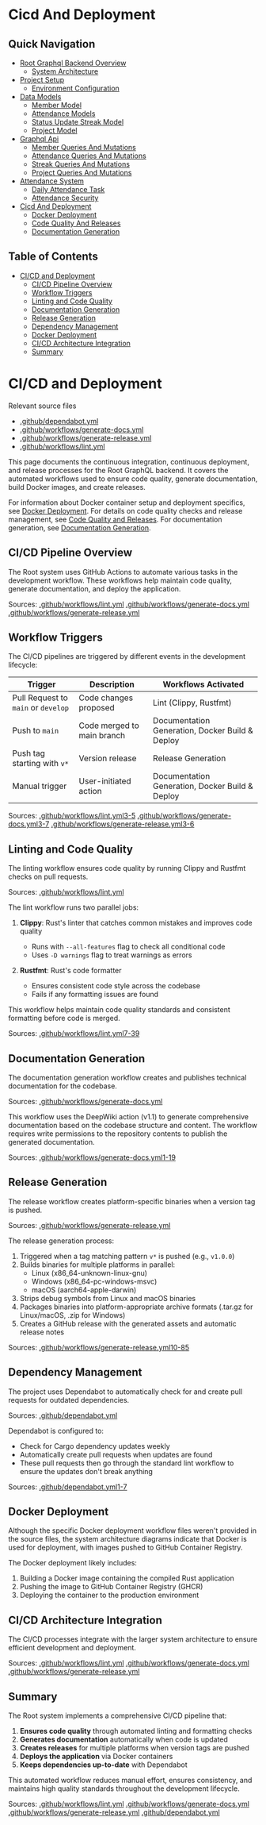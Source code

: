 # Cicd And Deployment

## Quick Navigation

- [Root Graphql Backend Overview](1-root-graphql-backend-overview.md)
  - [System Architecture](1.1-system-architecture.md)
- [Project Setup](2-project-setup.md)
  - [Environment Configuration](2.1-environment-configuration.md)
- [Data Models](3-data-models.md)
  - [Member Model](3.1-member-model.md)
  - [Attendance Models](3.2-attendance-models.md)
  - [Status Update Streak Model](3.3-status-update-streak-model.md)
  - [Project Model](3.4-project-model.md)
- [Graphql Api](4-graphql-api.md)
  - [Member Queries And Mutations](4.1-member-queries-and-mutations.md)
  - [Attendance Queries And Mutations](4.2-attendance-queries-and-mutations.md)
  - [Streak Queries And Mutations](4.3-streak-queries-and-mutations.md)
  - [Project Queries And Mutations](4.4-project-queries-and-mutations.md)
- [Attendance System](5-attendance-system.md)
  - [Daily Attendance Task](5.1-daily-attendance-task.md)
  - [Attendance Security](5.2-attendance-security.md)
- [Cicd And Deployment](6-cicd-and-deployment.md)
  - [Docker Deployment](6.1-docker-deployment.md)
  - [Code Quality And Releases](6.2-code-quality-and-releases.md)
  - [Documentation Generation](6.3-documentation-generation.md)

## Table of Contents

- [CI/CD and Deployment](#cicd-and-deployment)
  - [CI/CD Pipeline Overview](#cicd-pipeline-overview)
  - [Workflow Triggers](#workflow-triggers)
  - [Linting and Code Quality](#linting-and-code-quality)
  - [Documentation Generation](#documentation-generation)
  - [Release Generation](#release-generation)
  - [Dependency Management](#dependency-management)
  - [Docker Deployment](#docker-deployment)
  - [CI/CD Architecture Integration](#cicd-architecture-integration)
  - [Summary](#summary)

# CI/CD and Deployment

Relevant source files

* [.github/dependabot.yml](https://github.com/nitronium-ops/root/blob/f2ed7e90/.github/dependabot.yml)
* [.github/workflows/generate-docs.yml](https://github.com/nitronium-ops/root/blob/f2ed7e90/.github/workflows/generate-docs.yml)
* [.github/workflows/generate-release.yml](https://github.com/nitronium-ops/root/blob/f2ed7e90/.github/workflows/generate-release.yml)
* [.github/workflows/lint.yml](https://github.com/nitronium-ops/root/blob/f2ed7e90/.github/workflows/lint.yml)

This page documents the continuous integration, continuous deployment, and release processes for the Root GraphQL backend. It covers the automated workflows used to ensure code quality, generate documentation, build Docker images, and create releases.

For information about Docker container setup and deployment specifics, see [Docker Deployment](/nitronium-ops/root/6.1-docker-deployment). For details on code quality checks and release management, see [Code Quality and Releases](/nitronium-ops/root/6.2-code-quality-and-releases). For documentation generation, see [Documentation Generation](/nitronium-ops/root/6.3-documentation-generation).

## CI/CD Pipeline Overview

The Root system uses GitHub Actions to automate various tasks in the development workflow. These workflows help maintain code quality, generate documentation, and deploy the application.

Sources: [.github/workflows/lint.yml](https://github.com/nitronium-ops/root/blob/f2ed7e90/.github/workflows/lint.yml) [.github/workflows/generate-docs.yml](https://github.com/nitronium-ops/root/blob/f2ed7e90/.github/workflows/generate-docs.yml) [.github/workflows/generate-release.yml](https://github.com/nitronium-ops/root/blob/f2ed7e90/.github/workflows/generate-release.yml)

## Workflow Triggers

The CI/CD pipelines are triggered by different events in the development lifecycle:

| Trigger | Description | Workflows Activated |
| --- | --- | --- |
| Pull Request to `main` or `develop` | Code changes proposed | Lint (Clippy, Rustfmt) |
| Push to `main` | Code merged to main branch | Documentation Generation, Docker Build & Deploy |
| Push tag starting with `v*` | Version release | Release Generation |
| Manual trigger | User-initiated action | Documentation Generation, Docker Build & Deploy |

Sources: [.github/workflows/lint.yml3-5](https://github.com/nitronium-ops/root/blob/f2ed7e90/.github/workflows/lint.yml#L3-L5) [.github/workflows/generate-docs.yml3-7](https://github.com/nitronium-ops/root/blob/f2ed7e90/.github/workflows/generate-docs.yml#L3-L7) [.github/workflows/generate-release.yml3-6](https://github.com/nitronium-ops/root/blob/f2ed7e90/.github/workflows/generate-release.yml#L3-L6)

## Linting and Code Quality

The linting workflow ensures code quality by running Clippy and Rustfmt checks on pull requests.

Sources: [.github/workflows/lint.yml](https://github.com/nitronium-ops/root/blob/f2ed7e90/.github/workflows/lint.yml)

The lint workflow runs two parallel jobs:

1. **Clippy**: Rust's linter that catches common mistakes and improves code quality

   * Runs with `--all-features` flag to check all conditional code
   * Uses `-D warnings` flag to treat warnings as errors
2. **Rustfmt**: Rust's code formatter

   * Ensures consistent code style across the codebase
   * Fails if any formatting issues are found

This workflow helps maintain code quality standards and consistent formatting before code is merged.

Sources: [.github/workflows/lint.yml7-39](https://github.com/nitronium-ops/root/blob/f2ed7e90/.github/workflows/lint.yml#L7-L39)

## Documentation Generation

The documentation generation workflow creates and publishes technical documentation for the codebase.

Sources: [.github/workflows/generate-docs.yml](https://github.com/nitronium-ops/root/blob/f2ed7e90/.github/workflows/generate-docs.yml)

This workflow uses the DeepWiki action (v1.1) to generate comprehensive documentation based on the codebase structure and content. The workflow requires write permissions to the repository contents to publish the generated documentation.

Sources: [.github/workflows/generate-docs.yml1-19](https://github.com/nitronium-ops/root/blob/f2ed7e90/.github/workflows/generate-docs.yml#L1-L19)

## Release Generation

The release workflow creates platform-specific binaries when a version tag is pushed.

Sources: [.github/workflows/generate-release.yml](https://github.com/nitronium-ops/root/blob/f2ed7e90/.github/workflows/generate-release.yml)

The release generation process:

1. Triggered when a tag matching pattern `v*` is pushed (e.g., `v1.0.0`)
2. Builds binaries for multiple platforms in parallel:
   * Linux (x86\_64-unknown-linux-gnu)
   * Windows (x86\_64-pc-windows-msvc)
   * macOS (aarch64-apple-darwin)
3. Strips debug symbols from Linux and macOS binaries
4. Packages binaries into platform-appropriate archive formats (.tar.gz for Linux/macOS, .zip for Windows)
5. Creates a GitHub release with the generated assets and automatic release notes

Sources: [.github/workflows/generate-release.yml10-85](https://github.com/nitronium-ops/root/blob/f2ed7e90/.github/workflows/generate-release.yml#L10-L85)

## Dependency Management

The project uses Dependabot to automatically check for and create pull requests for outdated dependencies.

Sources: [.github/dependabot.yml](https://github.com/nitronium-ops/root/blob/f2ed7e90/.github/dependabot.yml)

Dependabot is configured to:

* Check for Cargo dependency updates weekly
* Automatically create pull requests when updates are found
* These pull requests then go through the standard lint workflow to ensure the updates don't break anything

Sources: [.github/dependabot.yml1-7](https://github.com/nitronium-ops/root/blob/f2ed7e90/.github/dependabot.yml#L1-L7)

## Docker Deployment

Although the specific Docker deployment workflow files weren't provided in the source files, the system architecture diagrams indicate that Docker is used for deployment, with images pushed to GitHub Container Registry.

The Docker deployment likely includes:

1. Building a Docker image containing the compiled Rust application
2. Pushing the image to GitHub Container Registry (GHCR)
3. Deploying the container to the production environment

## CI/CD Architecture Integration

The CI/CD processes integrate with the larger system architecture to ensure efficient development and deployment.

Sources: [.github/workflows/lint.yml](https://github.com/nitronium-ops/root/blob/f2ed7e90/.github/workflows/lint.yml) [.github/workflows/generate-docs.yml](https://github.com/nitronium-ops/root/blob/f2ed7e90/.github/workflows/generate-docs.yml) [.github/workflows/generate-release.yml](https://github.com/nitronium-ops/root/blob/f2ed7e90/.github/workflows/generate-release.yml)

## Summary

The Root system implements a comprehensive CI/CD pipeline that:

1. **Ensures code quality** through automated linting and formatting checks
2. **Generates documentation** automatically when code is updated
3. **Creates releases** for multiple platforms when version tags are pushed
4. **Deploys the application** via Docker containers
5. **Keeps dependencies up-to-date** with Dependabot

This automated workflow reduces manual effort, ensures consistency, and maintains high quality standards throughout the development lifecycle.

Sources: [.github/workflows/lint.yml](https://github.com/nitronium-ops/root/blob/f2ed7e90/.github/workflows/lint.yml) [.github/workflows/generate-docs.yml](https://github.com/nitronium-ops/root/blob/f2ed7e90/.github/workflows/generate-docs.yml) [.github/workflows/generate-release.yml](https://github.com/nitronium-ops/root/blob/f2ed7e90/.github/workflows/generate-release.yml) [.github/dependabot.yml](https://github.com/nitronium-ops/root/blob/f2ed7e90/.github/dependabot.yml)